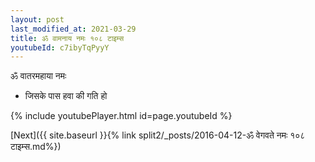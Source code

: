 ```yaml
---
layout: post
last_modified_at: 2021-03-29
title: ॐ वामनाय नमः १०८ टाइम्स
youtubeId: c7ibyTqPyyY
---
```

 
 
 ॐ वातरमहाया नमः  
 
 -  जिसके पास हवा की गति हो 
 
  
 
  
 
 
 
 
 
 


{% include youtubePlayer.html id=page.youtubeId %}
 
[Next]({{ site.baseurl }}{% link  split2/_posts/2016-04-12-ॐ वेगवते नमः १०८ टाइम्स.md%})
 
